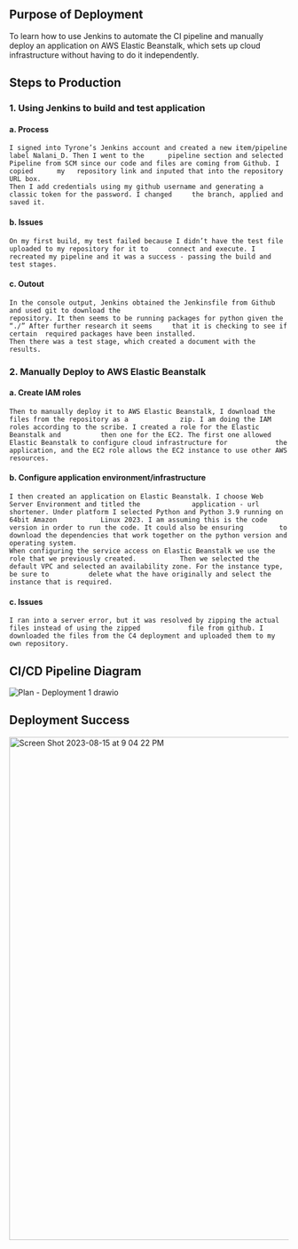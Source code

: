 ## Purpose of Deployment
To learn how to use Jenkins to automate the CI pipeline and manually deploy an application on AWS Elastic Beanstalk, which sets up cloud infrastructure without having to do it independently. 

## Steps to Production
### 1. Using Jenkins to build and test application
  #### a. Process
    I signed into Tyrone’s Jenkins account and created a new item/pipeline label Nalani_D. Then I went to the      pipeline section and selected Pipeline from SCM since our code and files are coming from Github. I copied      my   repository link and inputed that into the repository URL box. 
    Then I add credentials using my github username and generating a classic token for the password. I changed     the branch, applied and saved it.
  #### b. Issues
    On my first build, my test failed because I didn’t have the test file uploaded to my repository for it to     connect and execute. I recreated my pipeline and it was a success - passing the build and test stages. 
  #### c. Outout
    In the console output, Jenkins obtained the Jenkinsfile from Github and used git to download the           
    repository. It then seems to be running packages for python given the “./” After further research it seems     that it is checking to see if certain  required packages have been installed.
    Then there was a test stage, which created a document with the results.


### 2. Manually Deploy to AWS Elastic Beanstalk
  #### a. Create IAM roles
    Then to manually deploy it to AWS Elastic Beanstalk, I download the files from the repository as a             zip. I am doing the IAM roles according to the scribe. I created a role for the Elastic Beanstalk and          then one for the EC2. The first one allowed Elastic Beanstalk to configure cloud infrastructure for            the application, and the EC2 role allows the EC2 instance to use other AWS resources.  
  #### b. Configure application environment/infrastructure
    I then created an application on Elastic Beanstalk. I choose Web Server Environment and titled the             application - url shortener. Under platform I selected Python and Python 3.9 running on 64bit Amazon           Linux 2023. I am assuming this is the code version in order to run the code. It could also be ensuring         to download the dependencies that work together on the python version and operating system. 
    When configuring the service access on Elastic Beanstalk we use the role that we previously created.           Then we selected the default VPC and selected an availability zone. For the instance type, be sure to          delete what the have originally and select the instance that is required.
  #### c. Issues
    I ran into a server error, but it was resolved by zipping the actual files instead of using the zipped            file from github. I downloaded the files from the C4 deployment and uploaded them to my own repository.

## CI/CD Pipeline Diagram
![Plan - Deployment 1 drawio](https://github.com/nalDaniels/Deployment1/assets/135375665/3c9087d1-483a-4bf7-866b-3bc1d91a83b4)

## Deployment Success
<img width="906" alt="Screen Shot 2023-08-15 at 9 04 22 PM" src="https://github.com/nalDaniels/Deployment1/assets/135375665/65fd1e9f-dd26-4fd5-91a3-5eb1d47895aa">

